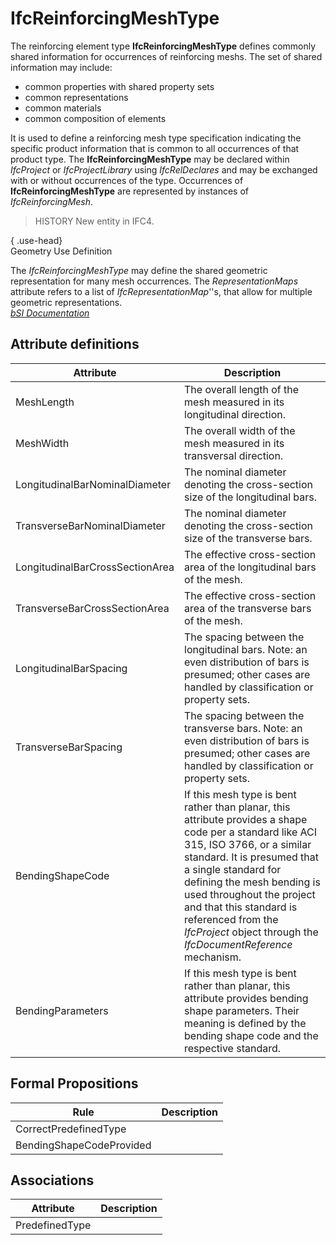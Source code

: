 IfcReinforcingMeshType
======================
The reinforcing element type **IfcReinforcingMeshType** defines commonly
shared information for occurrences of reinforcing meshs. The set of shared
information may include:  
  
* common properties with shared property sets  
* common representations  
* common materials  
* common composition of elements  
  
It is used to define a reinforcing mesh type specification indicating the
specific product information that is common to all occurrences of that product
type. The **IfcReinforcingMeshType** may be declared within _IfcProject_ or
_IfcProjectLibrary_ using _IfcRelDeclares_ and may be exchanged with or
without occurrences of the type. Occurrences of **IfcReinforcingMeshType** are
represented by instances of _IfcReinforcingMesh_.  
  
> HISTORY  New entity in IFC4.  
  
{ .use-head}  
Geometry Use Definition  
  
The _IfcReinforcingMeshType_ may define the shared geometric representation
for many mesh occurrences. The _RepresentationMaps_ attribute refers to a list
of _IfcRepresentationMap_''s, that allow for multiple geometric
representations.  
[ _bSI
Documentation_](https://standards.buildingsmart.org/IFC/DEV/IFC4_2/FINAL/HTML/schema/ifcstructuralelementsdomain/lexical/ifcreinforcingmeshtype.htm)


Attribute definitions
---------------------
| Attribute                       | Description                                                                                                                                                                                                                                                                                                                                                         |
|---------------------------------|---------------------------------------------------------------------------------------------------------------------------------------------------------------------------------------------------------------------------------------------------------------------------------------------------------------------------------------------------------------------|
| MeshLength                      | The overall length of the mesh measured in its longitudinal direction.                                                                                                                                                                                                                                                                                              |
| MeshWidth                       | The overall width of the mesh measured in its transversal direction.                                                                                                                                                                                                                                                                                                |
| LongitudinalBarNominalDiameter  | The nominal diameter denoting the cross-section size of the longitudinal bars.                                                                                                                                                                                                                                                                                      |
| TransverseBarNominalDiameter    | The nominal diameter denoting the cross-section size of the transverse bars.                                                                                                                                                                                                                                                                                        |
| LongitudinalBarCrossSectionArea | The effective cross-section area of the longitudinal bars of the mesh.                                                                                                                                                                                                                                                                                              |
| TransverseBarCrossSectionArea   | The effective cross-section area of the transverse bars of the mesh.                                                                                                                                                                                                                                                                                                |
| LongitudinalBarSpacing          | The spacing between the longitudinal bars. Note: an even distribution of bars is presumed; other cases are handled by classification or property sets.                                                                                                                                                                                                              |
| TransverseBarSpacing            | The spacing between the transverse bars. Note: an even distribution of bars is presumed; other cases are handled by classification or property sets.                                                                                                                                                                                                                |
| BendingShapeCode                | If this mesh type is bent rather than planar, this attribute provides a shape code per a standard like ACI 315, ISO 3766, or a similar standard. It is presumed that a single standard for defining the mesh bending is used throughout the project and that this standard is referenced from the _IfcProject_ object through the _IfcDocumentReference_ mechanism. |
| BendingParameters               | If this mesh type is bent rather than planar, this attribute provides bending shape parameters. Their meaning is defined by the bending shape code and the respective standard.                                                                                                                                                                                     |

Formal Propositions
-------------------
| Rule                     | Description   |
|--------------------------|---------------|
| CorrectPredefinedType    |               |
| BendingShapeCodeProvided |               |

Associations
------------
| Attribute      | Description   |
|----------------|---------------|
| PredefinedType |               |

